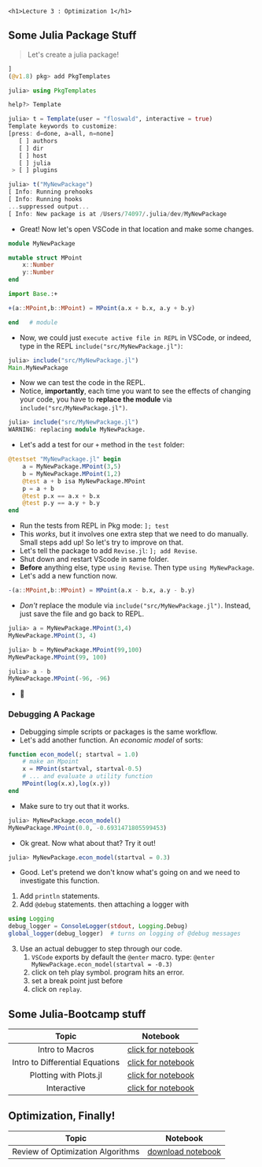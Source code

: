 ~~~
<h1>Lecture 3 : Optimization 1</h1>
~~~


## Some Julia Package Stuff



> Let's create a julia package!


   
```julia
]
(@v1.8) pkg> add PkgTemplates

julia> using PkgTemplates

help?> Template

julia> t = Template(user = "floswald", interactive = true)
Template keywords to customize:
[press: d=done, a=all, n=none]
   [ ] authors
   [ ] dir
   [ ] host
   [ ] julia
 > [ ] plugins

julia> t("MyNewPackage")
[ Info: Running prehooks
[ Info: Running hooks
...suppressed output...
[ Info: New package is at /Users/74097/.julia/dev/MyNewPackage
```

* Great! Now let's open VSCode in that location and make some changes.

```julia
module MyNewPackage

mutable struct MPoint
    x::Number
    y::Number
end

import Base.:+

+(a::MPoint,b::MPoint) = MPoint(a.x + b.x, a.y + b.y)

end   # module
```

* Now, we could just `execute active file in REPL` in VSCode, or indeed, type in the REPL `include("src/MyNewPackage.jl")`:

```julia
julia> include("src/MyNewPackage.jl")
Main.MyNewPackage
```

* Now we can test the code in the REPL. 
* Notice, **importantly**, each time you want to see the effects of changing your code, you have to **replace the module** via `include("src/MyNewPackage.jl")`.

```julia
julia> include("src/MyNewPackage.jl")
WARNING: replacing module MyNewPackage.
```

* Let's add a test for our `+` method in the `test` folder:

```julia
@testset "MyNewPackage.jl" begin
    a = MyNewPackage.MPoint(3,5)
    b = MyNewPackage.MPoint(1,2)
    @test a + b isa MyNewPackage.MPoint
    p = a + b
    @test p.x == a.x + b.x
    @test p.y == a.y + b.y
end
```

* Run the tests from REPL in Pkg mode: `]; test`
* This *works*, but it involves one extra step that we need to do manually. Small steps add up! So let's try to improve on that.
* Let's tell the package to add `Revise.jl`: `]; add Revise`. 
* Shut down and restart VScode in same folder.
* **Before** anything else, type `using Revise`. Then type `using MyNewPackage`.
* Let's add a new function now. 

```julia
-(a::MPoint,b::MPoint) = MPoint(a.x - b.x, a.y - b.y)
```

* *Don't* replace the module via `include("src/MyNewPackage.jl")`. Instead, just save the file and go back to REPL.
  
```julia
julia> a = MyNewPackage.MPoint(3,4)
MyNewPackage.MPoint(3, 4)

julia> b = MyNewPackage.MPoint(99,100)
MyNewPackage.MPoint(99, 100)

julia> a - b
MyNewPackage.MPoint(-96, -96)
```

* 🎉

### Debugging A Package

* Debugging simple scripts or packages is the same workflow. 
* Let's add another function. An _economic model_ of sorts:

```julia
function econ_model(; startval = 1.0)
    # make an Mpoint
    x = MPoint(startval, startval-0.5)
    # ... and evaluate a utility function
    MPoint(log(x.x),log(x.y))
end
```

* Make sure to try out that it works.

```julia
julia> MyNewPackage.econ_model()
MyNewPackage.MPoint(0.0, -0.6931471805599453)
```

* Ok great. Now what about that? Try it out!

```julia
julia> MyNewPackage.econ_model(startval = 0.3)
```

* Good. Let's pretend we don't know what's going on and we need to investigate this function.

1. Add `println` statements.
2. Add `@debug` statements. then attaching a logger with 

```julia
using Logging
debug_logger = ConsoleLogger(stdout, Logging.Debug)
global_logger(debug_logger)  # turns on logging of @debug messages
```

3. Use an actual debugger to step through our code.
   1. `VSCode` exports by default the `@enter` macro. type: `@enter MyNewPackage.econ_model(startval = -0.3)`
   2. click on teh play symbol. program hits an error. 
   3. set a break point just before
   4. click on `replay`.




## Some Julia-Bootcamp stuff

Topic | Notebook
:-----: | :--------:
Intro to Macros | [click for notebook](https://floswald.github.io/julia-bootcamp/10-intro-to-macros.html)
Intro to Differential Equations | [click for notebook](https://floswald.github.io/julia-bootcamp/08-popgrowth.html)
Plotting with Plots.jl | [click for notebook](https://floswald.github.io/julia-bootcamp/06-plotting.html)
Interactive | [click for notebook](https://floswald.github.io/julia-bootcamp/07-interactive.html)



## Optimization, Finally!

Topic | Notebook
:-----: | :--------:
Review of Optimization Algorithms | [download notebook](https://raw.githubusercontent.com/floswald/NumericalMethods/refs/heads/master/notebooks/week3/optimization1.jl)
